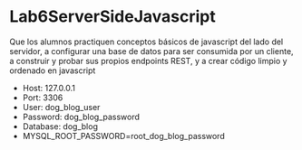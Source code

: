 # Lab6ServerSideJavascript

Que los alumnos practiquen conceptos básicos de javascript del lado del servidor, a configurar una base de datos para ser consumida por un cliente, a construir y probar sus propios endpoints REST, y a crear código limpio y ordenado en javascript


* Host: 127.0.0.1
* Port: 3306
* User: dog_blog_user
* Password: dog_blog_password
* Database: dog_blog
* MYSQL_ROOT_PASSWORD=root_dog_blog_password
